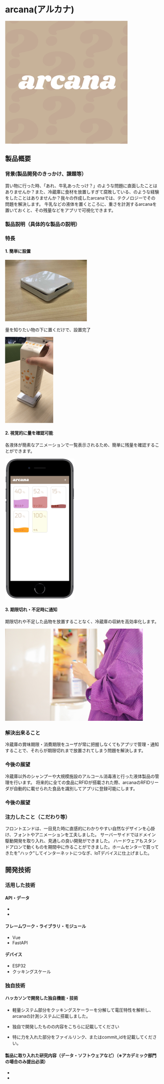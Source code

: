 # arcana(アルカナ)
<img src="https://github.com/jphacks/A_2016/blob/master/images/arcana_logo.png?raw=true" height="400"/>


## 製品概要
### 背景(製品開発のきっかけ、課題等）
買い物に行った時、「あれ、牛乳あったっけ？」のような問題に直面したことはありませんか？また、冷蔵庫に食材を放置しすぎて腐敗している、のような経験をしたことはありませんか？我々の作成したarcanaでは、テクノロジーでその問題を解決します。
牛乳などの液体を置くところに、重さを計測するarcanaを置いておくと、その残量などをアプリで可視化できます。

### 製品説明（具体的な製品の説明）
### 特長
#### 1. 簡単に設置

<img src="https://github.com/jphacks/A_2016/blob/master/images/device.jpg?raw=true" height="200"/>


量を知りたい物の下に置くだけで、設置完了


<img src="https://github.com/jphacks/A_2016/blob/master/images/use.gif?raw=true" style="height:20em"/>

#### 2. 視覚的に量を確認可能
各液体が簡素なアニメーションで一覧表示されるため、簡単に残量を確認することができます。

<img src="https://github.com/jphacks/A_2016/blob/master/images/screen.png?raw=true" height="460"/>

#### 3. 期限切れ・不足時に通知
期限切れや不足した品物を放置することなく、冷蔵庫の収納を高効率化します。

<img src="https://github.com/jphacks/A_2016/blob/master/images/milk.jpg?raw=true" height="300"/>

### 解決出来ること
冷蔵庫の賞味期限・消費期限をユーザが常に把握しなくてもアプリで管理・通知することで、それらが期限切れまで放置されてしまう問題を解決します。

### 今後の展望
冷蔵庫以外のシャンプーや大規模施設のアルコール消毒液と行った液体製品の管理を行います。
将来的に全ての食品にRFIDが搭載された際、arcanaのRFIDリーダが自動的に載せられた食品を識別してアプリに登録可能にします。

### 今後の展望

### 注力したこと（こだわり等）
フロントエンドは、一目見た時に直感的にわかりやすい自然なデザインを心掛け、フォントやアニメーションを工夫しました。 サーバーサイドではドメイン駆動開発を取り入れ、見通しの良い開発ができました。 ハードウェアもスタンドアロンで動くものを期間中に作ることができました。ホームセンターで買ってきたを"ハック"してインターネットにつなぎ、IoTデバイスに仕上げました。 

## 開発技術
### 活用した技術
#### API・データ
* 
* 

#### フレームワーク・ライブラリ・モジュール
* Vue
* FastAPI

#### デバイス
* ESP32
* クッキングスケール

### 独自技術
#### ハッカソンで開発した独自機能・技術
* 軽量システム部分をクッキングスケーラーを分解して電圧特性を解析し、arcanaの計測システムに搭載しました。

* 独自で開発したものの内容をこちらに記載してください
* 特に力を入れた部分をファイルリンク、またはcommit_idを記載してください。


#### 製品に取り入れた研究内容（データ・ソフトウェアなど）（※アカデミック部門の場合のみ提出必須）
* 
* 
